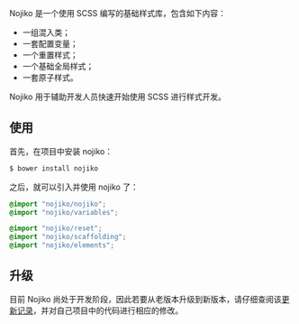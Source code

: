 Nojiko 是一个使用 SCSS 编写的基础样式库，包含如下内容：

- 一组混入类；
- 一套配置变量；
- 一个重置样式；
- 一个基础全局样式；
- 一套原子样式。

Nojiko 用于辅助开发人员快速开始使用 SCSS 进行样式开发。

## 使用

首先，在项目中安装 nojiko：

```bash
$ bower install nojiko
```

之后，就可以引入并使用 nojiko 了：

```scss
@import "nojiko/nojiko";
@import "nojiko/variables";

@import "nojiko/reset";
@import "nojiko/scaffolding";
@import "nojiko/elements";
```

## 升级

目前 Nojiko 尚处于开发阶段，因此若要从老版本升级到新版本，请仔细查阅该[更新记录](https://github.com/BiosSun/nojiko/blob/master/CHANGELOG.md)，并对自己项目中的代码进行相应的修改。
